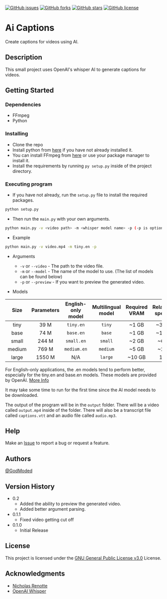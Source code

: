 [![GitHub issues](https://img.shields.io/github/issues/godmoded/ai-captions?style=for-the-badge)](https://github.com/godmoded/ai-captions/issues)
[![GitHub forks](https://img.shields.io/github/forks/godmoded/ai-captions?style=for-the-badge)](https://github.com/godmoded/ai-captions/network)
[![GitHub stars](https://img.shields.io/github/stars/godmoded/ai-captions?style=for-the-badge)](https://github.com/godmoded/ai-captions/stargazers)
[![GitHub license](https://img.shields.io/github/license/godmoded/ai-captions?style=for-the-badge)](https://github.com/GodModed/ai-captions/blob/master/LICENSE)

# Ai Captions

Create captions for videos using AI.

## Description

This small project uses OpenAI's whisper AI to generate captions for videos.

## Getting Started

### Dependencies

* FFmpeg
* Python

### Installing

* Clone the repo
* Install python from [here](https://www.python.org/downloads/) if you have not already installed it.
* You can install FFmpeg from [here](https://www.ffmpeg.org/download.html) or use your package manager to install it.
* Install the requirements by running `py setup.py` inside of the project directory.

### Executing program

* If you have not already, run the `setup.py` file to install the required packages.
```bash
python setup.py
```
* Then run the `main.py` with your own arguments.
```bash
python main.py -v <video path> -m <whisper model name> -p (-p is optional)
```

* Example
```bash
python main.py -v video.mp4 -m tiny.en -p
```

* Arguments
    * `-v` or `--video` - The path to the video file.
    * `-m` or `--model` - The name of the model to use. (The list of models can be found below)
    * `-p` or `--preview` - If you want to preview the generated video.

* Models

|  Size  | Parameters | English-only model | Multilingual model | Required VRAM | Relative speed |
|:------:|:----------:|:------------------:|:------------------:|:-------------:|:--------------:|
|  tiny  |    39 M    |     `tiny.en`      |       `tiny`       |     ~1 GB     |      ~32x      |
|  base  |    74 M    |     `base.en`      |       `base`       |     ~1 GB     |      ~16x      |
| small  |   244 M    |     `small.en`     |      `small`       |     ~2 GB     |      ~6x       |
| medium |   769 M    |    `medium.en`     |      `medium`      |     ~5 GB     |      ~2x       |
| large  |   1550 M   |        N/A         |      `large`       |    ~10 GB     |       1x       |

For English-only applications, the .en models tend to perform better, especially for the tiny.en and base.en models.
These models are provided by OpenAI. [More Info](https://github.com/openai/whisper/blob/main/README.md)

It may take some time to run for the first time since the AI model needs to be downloaded.

The output of the program will be in the `output` folder. There will be a video called `output.mp4` inside of the folder. There will also be a transcript file called `captions.vtt` and an audio file called `audio.mp3`.
## Help

Make an [Issue](https://github.com/GodModed/ai-captions/issues) to report a bug or request a feature.

## Authors

[@GodModed](https://github.com/GodModed)

## Version History

* 0.2
    * Added the ability to preview the generated video.
    * Added better argument parsing.
* 0.1.1
   * Fixed video getting cut off
* 0.1.0
    * Initial Release

## License

This project is licensed under the [GNU General Public License v3.0](https://github.com/GodModed/ai-captions/blob/main/LICENSE) License.

## Acknowledgments

* [Nicholas Renotte](https://www.youtube.com/watch?v=_xVTgdpokH4)
* [OpenAI Whisper](https://github.com/openai/whisper)
